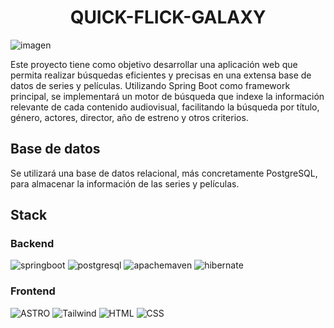 <h1 align="center"> QUICK-FLICK-GALAXY </h1>



![imagen](https://github.com/user-attachments/assets/a87e4a60-3128-4226-8376-07d3fd3e23de)

Este proyecto tiene como objetivo desarrollar una aplicación web que permita realizar 
búsquedas eficientes y precisas en una extensa base de datos de series y películas. 
Utilizando Spring Boot como framework principal, se implementará un motor de búsqueda 
que indexe la información relevante de cada contenido audiovisual, facilitando la búsqueda 
por título, género, actores, director, año de estreno y otros criterios.

## Base de datos

Se utilizará una base de datos relacional, más concretamente PostgreSQL, para almacenar la información de las series y películas.

## Stack

### Backend
![springboot](https://img.shields.io/badge/springboot-%236DB33F.svg?style=for-the-badge&logo=springboot&logoColor=white)
![postgresql](https://img.shields.io/badge/postgresql-%234169E1.svg?style=for-the-badge&logo=postgresql&logoColor=white)
![apachemaven](https://img.shields.io/badge/maven-%23C71A36.svg?style=for-the-badge&logo=apachemaven&logoColor=white)
![hibernate](https://img.shields.io/badge/hibernate-%2359666C.svg?style=for-the-badge&logo=hibernate&logoColor=white)

### Frontend

![ASTRO](https://img.shields.io/badge/astro-%23BC52EE.svg?style=for-the-badge&logo=astro&logoColor=white)
![Tailwind](https://img.shields.io/badge/tailwindcss-%2306B6D4.svg?style=for-the-badge&logo=tailwindcss&logoColor=white)
![HTML](https://img.shields.io/badge/html5-%23E34F26.svg?style=for-the-badge&logo=html5&logoColor=white)
![CSS](https://img.shields.io/badge/css3-%231572B6.svg?style=for-the-badge&logo=css3&logoColor=white)
